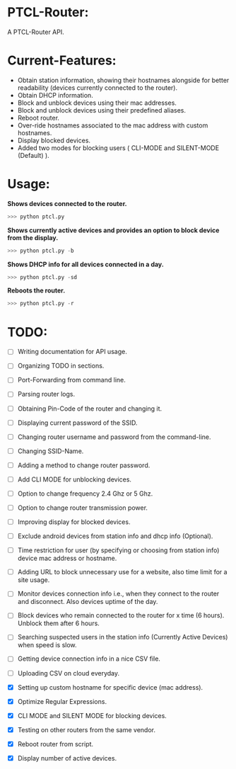 # PTCL-Router:

A PTCL-Router API.

# Current-Features:

- Obtain station information, showing their hostnames alongside for better readability (devices currently connected to the router).
- Obtain DHCP information.
- Block and unblock devices using their mac addresses.
- Block and unblock devices using their predefined aliases. 
- Reboot router.
- Over-ride hostnames associated to the mac address with custom hostnames.
- Display blocked devices.
- Added two modes for blocking users ( CLI-MODE and SILENT-MODE (Default) ).

# Usage:

**Shows devices connected to the router.**

```python
>>> python ptcl.py
``` 

**Shows currently active devices and provides an option to block device from the display.**

```python 
>>> python ptcl.py -b
``` 

**Shows DHCP info for all devices connected in a day.**

```python
>>> python ptcl.py -sd
```

**Reboots the router.**

```python
>>> python ptcl.py -r
```

# TODO:

- [ ] Writing documentation for API usage.
- [ ] Organizing TODO in sections.
- [ ] Port-Forwarding from command line.
- [ ] Parsing router logs.
- [ ] Obtaining Pin-Code of the router and changing it.
- [ ] Displaying current password of the SSID.
- [ ] Changing router username and password from the command-line.
- [ ] Changing SSID-Name.
- [ ] Adding a method to change router password.
- [ ] Add CLI MODE for unblocking devices.
- [ ] Option to change frequency 2.4 Ghz or 5 Ghz. 
- [ ] Option to change router transmission power.
- [ ] Improving display for blocked devices.
- [ ] Exclude android devices from station info and dhcp info (Optional).
- [ ] Time restriction for user (by specifying or choosing from station info) device mac address or hostname.
- [ ] Adding URL to block unnecessary use for a website, also time limit for a site usage.
- [ ] Monitor devices connection info i.e., when they connect to the router and disconnect. Also devices uptime of the day.
- [ ] Block devices who remain connected to the router for x time (6 hours). Unblock them after 6 hours.
- [ ] Searching suspected users in the station info (Currently Active Devices) when speed is slow.
- [ ] Getting device connection info in a nice CSV file.
- [ ] Uploading CSV on cloud everyday.
- [X] Setting up custom hostname for specific device (mac address).
- [X] Optimize Regular Expressions.
- [X] CLI MODE and SILENT MODE for blocking devices.
- [X] Testing on other routers from the same vendor.
- [X] Reboot router from script.
- [X] Display number of active devices.




